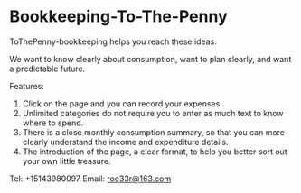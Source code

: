 # Bookkeeping-To-The-Penny

ToThePenny-bookkeeping helps you reach these ideas.

We want to know clearly about consumption, want to plan clearly, and want a predictable future.

Features:

1. Click on the page and you can record your expenses.
2. Unlimited categories do not require you to enter as much text to know where to spend.
3. There is a close monthly consumption summary, so that you can more clearly understand the income and expenditure details.
4. The introduction of the page, a clear format, to help you better sort out your own little treasure.

Tel: +15143980097
Email:  roe33r@163.com
